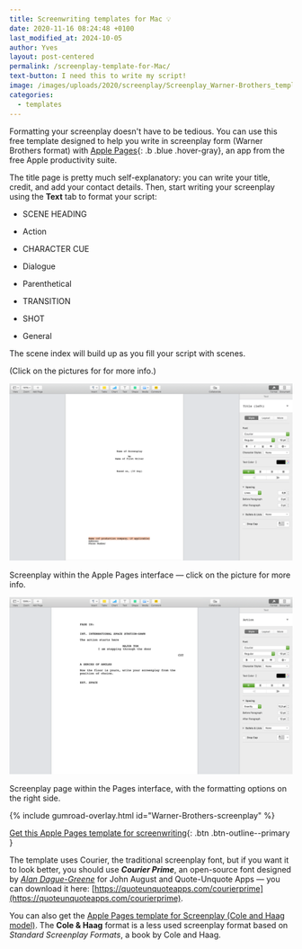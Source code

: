 ```yaml
---
title: Screenwriting templates for Mac 💡
date: 2020-11-16 08:24:48 +0100
last_modified_at: 2024-10-05
author: Yves
layout: post-centered
permalink: /screenplay-template-for-Mac/
text-button: I need this to write my script!
image: /images/uploads/2020/screenplay/Screenplay_Warner-Brothers_template_cover-page_sample.png
categories:
  - templates
---
```


Formatting your screenplay doesn't have to be tedious.
You can use this free template designed to help you write in screenplay form (Warner Brothers format) with [Apple Pages](https://www.apple.com/pages/){: .b .blue .hover-gray}, an app from the free Apple productivity suite.

The title page is pretty much self-explanatory: you can write your title, credit, and add your contact details.
Then, start writing your screenplay using the **Text** tab to format your script:

- SCENE HEADING

- Action

- CHARACTER CUE

- Dialogue

- Parenthetical

- TRANSITION

- SHOT

- General

The scene index will build up as you fill your script with scenes.

<p class="tc f5 black-30 measure-wide lh-copy avenir">
(Click on the pictures for for more info.)
</p>

<a href="https://gum.co/Warner-Brothers-screenplay" class="no-underline pv2 grow db"><img class="w-100" src="/images/uploads/2020/screenplay/Screenplay_Warner-Brothers_template_cover-page_sample.png"></a>
<figcaption>Screenplay within the Apple Pages interface — click on the picture for more info.</figcaption>

<a href="https://gum.co/Warner-Brothers-screenplay" class="no-underline pv2 grow db"><img class="w-100" src="/images/uploads/2020/screenplay/Screenplay_Warner-Brothers_template_page_sample.png"></a>
<figcaption>Screenplay page within the Pages interface, with the formatting options on the right side.</figcaption>

{% include gumroad-overlay.html id="Warner-Brothers-screenplay" %}

[Get this Apple Pages template for screenwriting](https://gum.co/Warner-Brothers-screenplay){: .btn .btn-outline--primary }

The template uses Courier, the traditional screenplay font, but if you want it to look better, you should use ***Courier Prime***, an open-source font designed by *[Alan Dague-Greene](http://basicrecipe.com/)* for John August and Quote-Unquote Apps — you can download it here: [https://quoteunquoteapps.com/courierprime](https://quoteunquoteapps.com/courierprime).

You can also get the [Apple Pages template for Screenplay (Cole and Haag model)](https://gum.co/Cole-Haag-screenplay).
The **Cole & Haag** format is a less used screenplay format based on *Standard Screenplay Formats*, a book by Cole and Haag.

